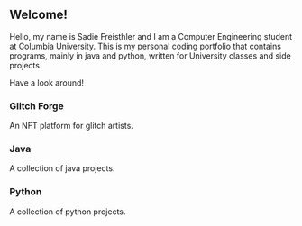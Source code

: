 ## Welcome!

Hello, my name is Sadie Freisthler and I am a Computer Engineering student at Columbia University. This is my personal coding portfolio that contains programs, mainly in java and python, written for University classes and side projects.

Have a look around!

### Glitch Forge
An NFT platform for glitch artists.

### Java
A collection of java projects.

### Python
A collection of python projects.

